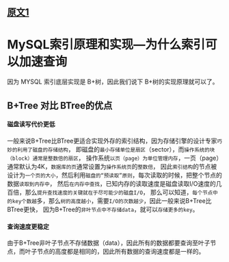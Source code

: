 
## [原文1](https://blog.csdn.net/tongdanping/article/details/79878302)

# MySQL索引原理和实现—为什么索引可以加速查询

因为 MYSQL 索引底层实现是 B+树，因此我们说下 B+树的实现原理就可以了。

## B+Tree 对比 BTree的优点

#### 磁盘读写代价更低

一般来说B+Tree比BTree更适合实现外存的索引结构，因为存储引擎的设计专家`巧妙的利用了磁盘的存储结构`，
即磁盘的`最小存储单位是扇区`（sector），而`操作系统的块（block）通常是整数倍的扇区`，
操作系统`以页（page）为单位管理内存`，一页（page）通常默认为4K，`数据库的页`通常设置为`操作系统页`的`整数倍`，
因此`索引结构`的节点被设计为`一个页的大小`，然后利用`磁盘的“预读取”原则`，每次读取的时候，把整个节点的数据`读取到内存中`，
然后`在内存中查找`，已知内存的读取速度是磁盘读取I/O速度的几百倍，那么`提升查找速度的关键就在于尽可能少的磁盘I/O`，
那么可以知道，`每个节点中的key个数越`多，那么`树的高度越小`，需要`I/O的次数越少`，因此一般来说B+Tree比BTree更快，
因为B+Tree的`非叶节点中不存储data`，就可以`存储更多的key`。

#### 查询速度更稳定

由于B+Tree非叶子节点不存储数据（data），因此所有的数据都要查询至叶子节点，而叶子节点的高度都是相同的，因此所有数据的查询速度都是一样的。

